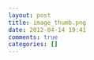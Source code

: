 ```yaml
---
layout: post
title: image_thumb.png
date: 2012-04-14 19:41
comments: true
categories: []
---
```


